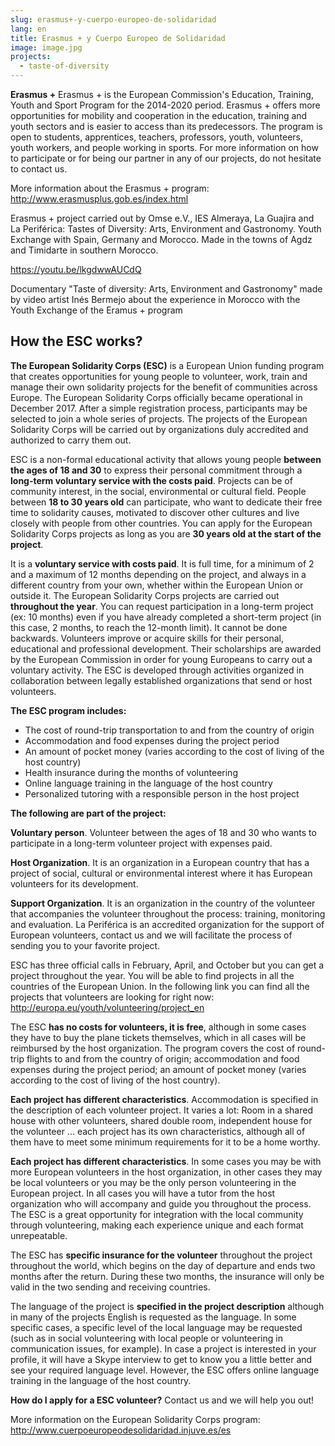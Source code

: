 ```yaml
---
slug: erasmus+-y-cuerpo-europeo-de-solidaridad
lang: en
title: Erasmus + y Cuerpo Europeo de Solidaridad
image: image.jpg
projects:
  - taste-of-diversity
---
```


**Erasmus +** Erasmus + is the European Commission's Education, Training, Youth and Sport Program for the 2014-2020 period. Erasmus + offers more opportunities for mobility and cooperation in the education, training and youth sectors and is easier to access than its predecessors. The program is open to students, apprentices, teachers, professors, youth, volunteers, youth workers, and people working in sports. For more information on how to participate or for being our partner in any of our projects, do not hesitate to contact us.

More information about the Erasmus + program: http://www.erasmusplus.gob.es/index.html

Erasmus + project carried out by Omse e.V., IES Almeraya, La Guajira and La Periférica: Tastes of Diversity: Arts, Environment and Gastronomy. Youth Exchange with Spain, Germany and Morocco. Made in the towns of Agdz and Timidarte in southern Morocco.

https://youtu.be/lkgdwwAUCdQ

Documentary "Taste of diversity: Arts, Environment and Gastronomy" made by video
artist Inés Bermejo about the experience in Morocco with the Youth Exchange of
the Eramus + program

## How the ESC works?

**The European Solidarity Corps (ESC)** is a European Union funding program that creates opportunities for young people to volunteer, work, train and manage their own solidarity projects for the benefit of communities across Europe. The European Solidarity Corps officially became operational in December 2017. After a simple registration process, participants may be selected to join a whole series of projects. The projects of the European Solidarity Corps will be carried out by organizations duly accredited and authorized to carry them out.

ESC is a non-formal educational activity that allows young people **between the
ages of 18 and 30** to express their personal commitment through a **long-term
voluntary service with the costs paid**. Projects can be of community interest,
in the social, environmental or cultural field. People between **18 to 30 years
old** can participate, who want to dedicate their free time to solidarity
causes, motivated to discover other cultures and live closely with people from
other countries. You can apply for the European Solidarity Corps projects as
long as you are **30 years old at the start of the project**.

It is a **voluntary service with costs paid**. It is full time, for a minimum of
2 and a maximum of 12 months depending on the project, and always in a different
country from your own, whether within the European Union or outside it. The
European Solidarity Corps projects are carried out **throughout the year**. You
can request participation in a long-term project (ex: 10 months) even if you
have already completed a short-term project (in this case, 2 months, to reach
the 12-month limit). It cannot be done backwards. Volunteers improve or acquire
skills for their personal, educational and professional development. Their
scholarships are awarded by the European Commission in order for young Europeans
to carry out a voluntary activity. The ESC is developed through activities
organized in collaboration between legally established organizations that send
or host volunteers.

**The ESC program includes:**

- The cost of round-trip transportation to and from the country of origin 
- Accommodation and food expenses during the project period
- An amount of pocket money (varies according to the cost of living of the host country) 
- Health insurance during the months of volunteering 
- Online language training in the language of the host country 
- Personalized tutoring with a responsible person in the host project

**The following are part of the project:**

**Voluntary person**. Volunteer between the ages of 18 and 30 who wants to
participate in a long-term volunteer project with expenses paid.

**Host Organization**. It is an organization in a European country that has a
project of social, cultural or environmental interest where it has European
volunteers for its development.

**Support Organization**. It is an organization in the country of the volunteer
that accompanies the volunteer throughout the process: training, monitoring and
evaluation. La Periférica is an accredited organization for the support of
European volunteers, contact us and we will facilitate the process of sending
you to your favorite project.

ESC has three official calls in February, April, and October but you can get a
project throughout the year. You will be able to find projects in all the
countries of the European Union. In the following link you can find all the
projects that volunteers are looking for right now:
http://europa.eu/youth/volunteering/project_en

The ESC **has no costs for volunteers, it is free**, although in some cases they
have to buy the plane tickets themselves, which in all cases will be reimbursed
by the host organization. The program covers the cost of round-trip flights to
and from the country of origin; accommodation and food expenses during the
project period; an amount of pocket money (varies according to the cost of
living of the host country).

**Each project has different characteristics**. Accommodation is specified in
the description of each volunteer project. It varies a lot: Room in a shared
house with other volunteers, shared double room, independent house for the
volunteer ... each project has its own characteristics, although all of them
have to meet some minimum requirements for it to be a home worthy.

**Each project has different characteristics**. In some cases you may be with
more European volunteers in the host organization, in other cases they may be
local volunteers or you may be the only person volunteering in the European
project. In all cases you will have a tutor from the host organization who will
accompany and guide you throughout the process. The ESC is a great opportunity
for integration with the local community through volunteering, making each
experience unique and each format unrepeatable.

The ESC has **specific insurance for the volunteer** throughout the project
throughout the world, which begins on the day of departure and ends two months
after the return. During these two months, the insurance will only be valid in
the two sending and receiving countries.

The language of the project is **specified in the project description** although
in many of the projects English is requested as the language. In some specific
cases, a specific level of the local language may be requested (such as in
social volunteering with local people or volunteering in communication issues,
for example). In case a project is interested in your profile, it will have a
Skype interview to get to know you a little better and see your required
language level. However, the ESC offers online language training in the language
of the host country.

**How do I apply for a ESC volunteer?** Contact us and we will help you out!

More information on the European Solidarity Corps program:
http://www.cuerpoeuropeodesolidaridad.injuve.es/es
